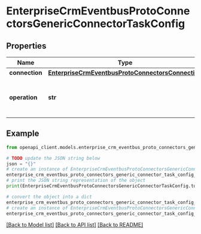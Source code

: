 # EnterpriseCrmEventbusProtoConnectorsGenericConnectorTaskConfig


## Properties

Name | Type | Description | Notes
------------ | ------------- | ------------- | -------------
**connection** | [**EnterpriseCrmEventbusProtoConnectorsConnection**](EnterpriseCrmEventbusProtoConnectorsConnection.md) |  | [optional] 
**operation** | **str** | Operation to perform using the configured connection. | [optional] 

## Example

```python
from openapi_client.models.enterprise_crm_eventbus_proto_connectors_generic_connector_task_config import EnterpriseCrmEventbusProtoConnectorsGenericConnectorTaskConfig

# TODO update the JSON string below
json = "{}"
# create an instance of EnterpriseCrmEventbusProtoConnectorsGenericConnectorTaskConfig from a JSON string
enterprise_crm_eventbus_proto_connectors_generic_connector_task_config_instance = EnterpriseCrmEventbusProtoConnectorsGenericConnectorTaskConfig.from_json(json)
# print the JSON string representation of the object
print(EnterpriseCrmEventbusProtoConnectorsGenericConnectorTaskConfig.to_json())

# convert the object into a dict
enterprise_crm_eventbus_proto_connectors_generic_connector_task_config_dict = enterprise_crm_eventbus_proto_connectors_generic_connector_task_config_instance.to_dict()
# create an instance of EnterpriseCrmEventbusProtoConnectorsGenericConnectorTaskConfig from a dict
enterprise_crm_eventbus_proto_connectors_generic_connector_task_config_from_dict = EnterpriseCrmEventbusProtoConnectorsGenericConnectorTaskConfig.from_dict(enterprise_crm_eventbus_proto_connectors_generic_connector_task_config_dict)
```
[[Back to Model list]](../README.md#documentation-for-models) [[Back to API list]](../README.md#documentation-for-api-endpoints) [[Back to README]](../README.md)


